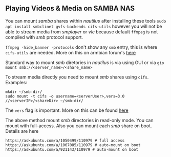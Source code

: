 ## Playing Videos & Media on SAMBA NAS

You can mount _samba_ shares within _nautilus_ after installing these tools `sudo apt install smbclinet gvfs-backends cifs-utils` however you will not be able to stream media from _smplayer_ or _vlc_ because default `ffmpeg` is not compiled with _smb_ protocol support.

`ffmpeg -hide_banner -protocols` don't show any `smb` entry, this is where `cifs-utils` are needed. More on this on armbian forum's [here](https://forum.armbian.com/topic/29719-media-players-not-playing-files-over-smb-is-ffmpeg-compiled-without-networking-support/?do=findComment&comment=170553)

Standard way to mount _smb_ diretories in _nautilus_ is via using GUI or via `gio mount smb://<server_name>/<share_name>`

To stream media directly you need to mount _smb_ shares using `cifs`. Examples:

```
mkdir ~/smb-dir/
sudo mount -t cifs -o username=<serverUser>,vers=3.0 //<serverIP>/<shareDir> ~/smb-dir/
```

The `vers` flag is important. More on this can be found [here](https://askubuntu.com/a/1070656/110979)

The above method mount _smb_ directories in read-only mode. You can mount with full-access. Also you can mount each _smb_ share on boot. Details are here
```
https://askubuntu.com/a/1050499/110979 # full access
https://askubuntu.com/a/1067085/110979 # auto-mount on boot
https://askubuntu.com/a/921143/110979 # auto-mount on boot
```


